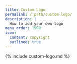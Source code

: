 ```yaml
---
title: Custom Logo
permalink: /:path/custom-logo/
description: |
  How to add your own logo
menu_order: 1500
icon:
  content: copyright
  outlined: true
---
```


{% include custom-logo.md %}
